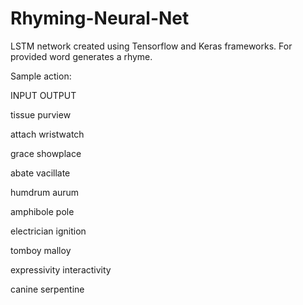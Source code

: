 # Rhyming-Neural-Net
LSTM network created using Tensorflow and Keras frameworks.
For provided word generates a rhyme.

Sample action:

INPUT   OUTPUT

tissue	purview

attach	wristwatch

grace	showplace

abate	vacillate

humdrum	aurum

amphibole	pole

electrician	ignition

tomboy	malloy

expressivity	interactivity

canine	serpentine
